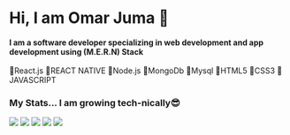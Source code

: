 # Hi, I am Omar Juma 👋 <br/>
<strong>I am a software developer specializing in web development and app development using (M.E.R.N) Stack</strong><br/>
<br/>
🚀React.js
🚀REACT NATIVE
🚀Node.js
🚀MongoDb
🚀Mysql
🚀HTML5
🚀CSS3
🚀JAVASCRIPT
### My Stats... I am growing tech-nically😎


[![](https://raw.githubusercontent.com/OmariJuma/github-stats/master/profile-summary-card-output/react/0-profile-details.svg)](https://github.com/vn7n24fzkq/github-profile-summary-cards)
[![](https://raw.githubusercontent.com/OmariJuma/github-stats/master/profile-summary-card-output/react/1-repos-per-language.svg)](https://github.com/vn7n24fzkq/github-profile-summary-cards) [![](https://raw.githubusercontent.com/OmariJuma/github-stats/master/profile-summary-card-output/react/2-most-commit-language.svg)](https://github.com/vn7n24fzkq/github-profile-summary-cards)
[![](https://raw.githubusercontent.com/OmariJuma/github-stats/master/profile-summary-card-output/react/3-stats.svg)](https://github.com/vn7n24fzkq/github-profile-summary-cards) [![](https://raw.githubusercontent.com/OmariJuma/github-stats/master/profile-summary-card-output/react/4-productive-time.svg)](https://github.com/vn7n24fzkq/github-profile-summary-cards)
